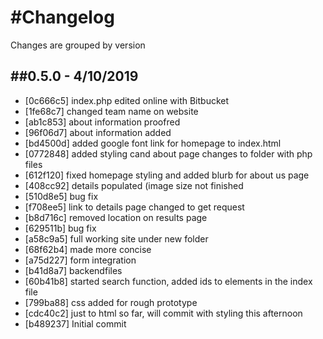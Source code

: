 # #Changelog

Changes are grouped by version

## ##0.5.0 - 4/10/2019

- [0c666c5] index.php edited online with Bitbucket
- [1fe68c7] changed team name on website
- [ab1c853] about information proofred
- [96f06d7] about information added
- [bd4500d] added google font link for homepage to index.html
- [0772848] added styling cand about page changes to folder with php files
- [612f120] fixed homepage styling and added blurb for about us page
- [408cc92] details populated (image size not finished
- [510d8e5] bug fix
- [f708ee5] link to details page changed to get request
- [b8d716c] removed location on results page
- [629511b] bug fix
- [a58c9a5] full working site under new folder
- [68f62b4] made more concise
- [a75d227] form integration
- [b41d8a7] backendfiles
- [60b41b8] started search function, added ids to elements in the index file
- [799ba88] css added for rough prototype
- [cdc40c2] just to html so far, will commit with styling this afternoon
- [b489237] Initial commit
